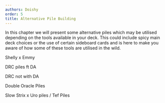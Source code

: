 ```yaml
---
authors: Doishy
order: 5
title: Alternative Pile Building
---
```


In this chapter we will present some alternative piles which may
be utilised depending on the tools available in your deck. This
could include spicy main deck choices or the use of certain 
sideboard cards and is here to make you aware of how some of these
tools are utilised in the wild. 


Shelly x Emmy

DRC piles ft DA

DRC not with DA

Double Oracle Piles

Slow Strix x Uro piles / Tef Piles



